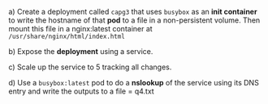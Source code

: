 a) Create a deployment called `capg3` that uses `busybox` as an **init container** to write the hostname of that **pod** to a file in a non-persistent volume. Then mount this file in a nginx:latest container at `/usr/share/nginx/html/index.html`

b) Expose the **deployment** using a service.

c) Scale up the service to 5 tracking all changes.

d) Use a `busybox:latest` pod to do a **nslookup** of the service using its DNS entry and write the outputs to a file = q4.txt
